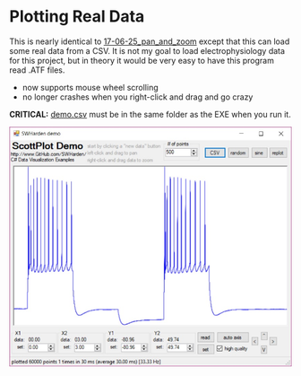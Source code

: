 # Plotting Real Data
This is nearly identical to [17-06-25_pan_and_zoom](../17-06-25_pan_and_zoom) except that this can load some real data from a CSV. It is not my goal to load electrophysiology data for this project, but in theory it would be very easy to have this program read .ATF files.

* now supports mouse wheel scrolling
* no longer crashes when you right-click and drag and go crazy

**CRITICAL:** [demo.csv](../../data/demo.csv) must be in the same folder as the EXE when you run it.

![](demo.jpg)
